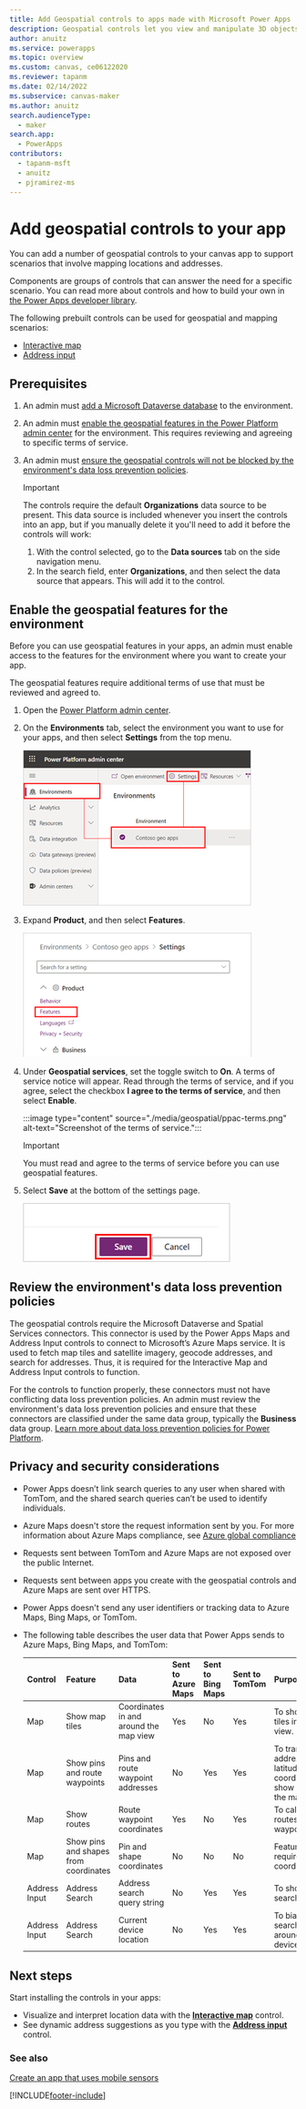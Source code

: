 ```yaml
---
title: Add Geospatial controls to apps made with Microsoft Power Apps
description: Geospatial controls let you view and manipulate 3D objects and images in the real world, in augmented reality. 
author: anuitz
ms.service: powerapps
ms.topic: overview
ms.custom: canvas, ce06122020
ms.reviewer: tapanm
ms.date: 02/14/2022
ms.subservice: canvas-maker
ms.author: anuitz
search.audienceType: 
  - maker
search.app: 
  - PowerApps
contributors:
  - tapanm-msft
  - anuitz
  - pjramirez-ms
---
```



# Add geospatial controls to your app


You can add a number of geospatial controls to your canvas app to support scenarios that involve mapping locations and addresses.

Components are groups of controls that can answer the need for a specific scenario. You can read more about controls and how to build your own in [the Power Apps developer library](../../developer/component-framework/custom-controls-overview.md).

The following prebuilt controls can be used for geospatial and mapping scenarios:

- [Interactive map](geospatial-component-map.md)
- [Address input](geospatial-component-input-address.md)

## Prerequisites
1. An admin must [add a Microsoft Dataverse database](/power-platform/admin/create-database) to the environment.
3. An admin must [enable the geospatial features in the Power Platform admin center](#enable-the-geospatial-features-for-the-environment) for the environment. This requires reviewing and agreeing to specific terms of service.
3. An admin must [ensure the geospatial controls will not be blocked by the environment's data loss prevention policies](#review-the-environments-data-loss-prevention-policies).

    >[!IMPORTANT]
    >The controls require the default **Organizations** data source to be present. This data source is included whenever you insert the controls into an app, but if you manually delete it you'll need to add it before the controls will work:
    >
    >1. With the control selected, go to the **Data sources** tab on the side navigation menu.
    >2. In the search field, enter **Organizations**, and then select the data source that appears. This will add it to the control.

## Enable the geospatial features for the environment

Before you can use geospatial features in your apps, an admin must enable access to the features for the environment where you want to create your app.

The geospatial features require additional terms of use that must be reviewed and agreed to.

1. Open the [Power Platform admin center](https://admin.powerplatform.microsoft.com).

1. On the **Environments** tab, select the environment you want to use for your apps, and then select **Settings** from the top menu.

    ![Environment selected in the Power Platform admin center.](./media/geospatial/ppac-environment.png "Environment selected in the Power Platform admin center")

1. Expand **Product**, and then select **Features**.

    ![Screenshot of environment settings with Features selection highlighted.](./media/geospatial/ppac-settings.png "Screenshot of environment settings with Features selection highlighted")

1. Under **Geospatial services**, set the toggle switch to **On**. A terms of service notice will appear. Read through the terms of service, and if you agree, select the checkbox **I agree to the terms of service**, and then select **Enable**.

    :::image type="content" source="./media/geospatial/ppac-terms.png" alt-text="Screenshot of the terms of service.":::

    >[!IMPORTANT]
    >You must read and agree to the terms of service before you can use geospatial features. 

1. Select **Save** at the bottom of the settings page.

    ![Screenshot of the Save button.](./media/geospatial/ppac-save.png "Screenshot of the Save button")

## Review the environment's data loss prevention policies

The geospatial controls require the Microsoft Dataverse and Spatial Services connectors. This connector is used by the Power Apps Maps and Address Input controls to connect to Microsoft’s Azure Maps service. It is used to fetch map tiles and satellite imagery, geocode addresses, and search for addresses. Thus, it is required for the Interactive Map and Address Input controls to function.

For the controls to function properly, these connectors must not have conflicting data loss prevention policies. An admin must review the environment's data loss prevention policies and ensure that these connectors are classified under the same data group, typically the **Business** data group. [Learn more about data loss prevention policies for Power Platform](/power-platform/admin/prevent-data-loss).

## Privacy and security considerations

- Power Apps doesn’t link search queries to any user when shared with TomTom, and the shared search queries can’t be used to identify individuals.
- Azure Maps doesn't store the request information sent by you. For more information about Azure Maps compliance, see [Azure global compliance](https://azure.microsoft.com/blog/new-azure-maps-make-identifying-local-compliance-options-easy/)
- Requests sent between TomTom and Azure Maps are not exposed over the public Internet.
- Requests sent between apps you create with the geospatial controls and Azure Maps are sent over HTTPS.
- Power Apps doesn't send any user identifiers or tracking data to Azure Maps, Bing Maps, or TomTom.
- The following table describes the user data that Power Apps sends to Azure Maps, Bing Maps, and TomTom:

    | Control | Feature | Data | Sent to Azure Maps | Sent to Bing Maps | Sent to TomTom | Purpose |
    | ------- | ------- | ---- | ------------------ | ----------------- | -------------- | ------- |
    | Map | Show map tiles | Coordinates in and around the map view | Yes | No | Yes | To show the map tiles in the map view. |
    | Map | Show pins and route waypoints | Pins and route waypoint addresses | No | Yes | Yes | To translate addresses to latitude/longitude coordinates, and show them on the map. |
    | Map | Show routes | Route waypoint coordinates | Yes | No | Yes | To calculate routes between waypoints. |
    | Map | Show pins and shapes from coordinates | Pin and shape coordinates | No | No | No | Feature does not require sending coordinate data. |
    | Address Input | Address Search | Address search query string | No | Yes | Yes | To show address search results. |
    | Address Input | Address Search | Current device location | No | Yes | Yes | To bias address search results around the device location. |
    
## Next steps

Start installing the controls in your apps:

- Visualize and interpret location data with the **[Interactive map](geospatial-component-map.md)** control.
- See dynamic address suggestions as you type with the **[Address input](geospatial-component-input-address.md)** control.

### See also

[Create an app that uses mobile sensors](how-to/mobile-sensors.md)

[!INCLUDE[footer-include](../../includes/footer-banner.md)]
